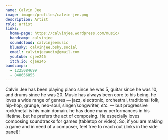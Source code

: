 ```yaml
---
name: Calvin Jee
image: images/profiles/calvin-jee.png
description: Artist
role: artist
links:
  home-page: https://calvinjee.wordpress.com/music/
  bandcamp: calvinjee
  soundcloud: calvinjeemusic
  bluesky: calvinjee.bsky.social
  email: calvinjeeaudio@gmail.com
  youtube: cjee246
  itch.io: cjee246
bandcamps:
  - 1225084699
  - 848656855
---
```


Calvin Jee has been playing piano since he was 5, guitar since he was 10, and drums since he was 20. Music has always been core to his being. he loves a wide range of genres — jazz, electronic, orchestral, traditional folk, hip-hop, grunge, neo-soul, singer/songwriter, _etc_. — but progressive rock/metal is his main domain. he has done many performances in his lifetime, but he prefers the act of composing. He especially loves composing soundtracks for games (tabletop or video). So, if you are making a game and in need of a composer, feel free to reach out (links in the side panel)!